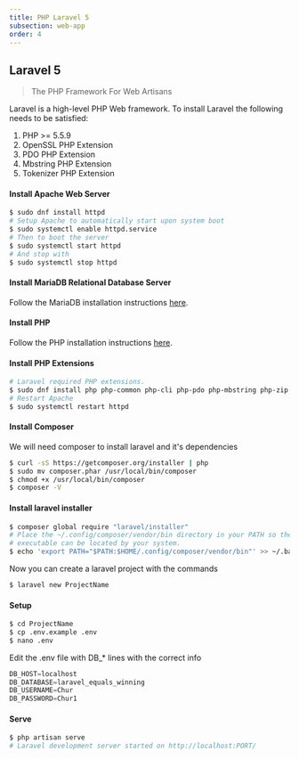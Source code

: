 ```yaml
---
title: PHP Laravel 5      
subsection: web-app
order: 4
---
```


## Laravel 5
> The PHP Framework For Web Artisans

Laravel is a high-level PHP Web framework. To install Laravel the following needs to be satisfied:

1. PHP >= 5.5.9
2. OpenSSL PHP Extension
3. PDO PHP Extension
4. Mbstring PHP Extension
5. Tokenizer PHP Extension

#### Install Apache Web Server

```bash
$ sudo dnf install httpd
# Setup Apache to automatically start upon system boot
$ sudo systemctl enable httpd.service
# Then to boot the server
$ sudo systemctl start httpd
# And stop with
$ sudo systemctl stop httpd
```

#### Install MariaDB Relational Database Server
Follow the MariaDB installation instructions [here](/tech/database/mariadb/about.html).

#### Install PHP
Follow the PHP installation instructions [here](/tech/languages/php/php-installation.html).

#### Install PHP Extensions

```bash
# Laravel required PHP extensions.
$ sudo dnf install php php-common php-cli php-pdo php-mbstring php-zip php-xml
# Restart Apache
$ sudo systemctl restart httpd
```

#### Install Composer
We will need composer to install laravel and it's dependencies

```bash
$ curl -sS https://getcomposer.org/installer | php
$ sudo mv composer.phar /usr/local/bin/composer
$ chmod +x /usr/local/bin/composer
$ composer -V
```

#### Install laravel installer

```bash
$ composer global require "laravel/installer"
# Place the ~/.config/composer/vendor/bin directory in your PATH so the laravel 
# executable can be located by your system.
$ echo 'export PATH="$PATH:$HOME/.config/composer/vendor/bin"' >> ~/.bash_profile
```

Now you can create a laravel project with the commands 

```bash
$ laravel new ProjectName
```

#### Setup

```bash
$ cd ProjectName
$ cp .env.example .env
$ nano .env
```

Edit the .env file with DB_* lines with the correct info

```javascript
DB_HOST=localhost
DB_DATABASE=laravel_equals_winning
DB_USERNAME=Chur
DB_PASSWORD=Chur1
```

#### Serve

```bash
$ php artisan serve
# Laravel development server started on http://localhost:PORT/
```
